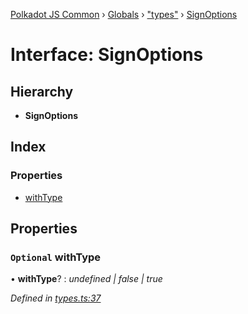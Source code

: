 [Polkadot JS Common](../README.md) › [Globals](../globals.md) › ["types"](../modules/_types_.md) › [SignOptions](_types_.signoptions.md)

# Interface: SignOptions

## Hierarchy

* **SignOptions**

## Index

### Properties

* [withType](_types_.signoptions.md#optional-withtype)

## Properties

### `Optional` withType

• **withType**? : *undefined | false | true*

*Defined in [types.ts:37](https://github.com/polkadot-js/common/blob/ea9ad6f3/packages/keyring/src/types.ts#L37)*
